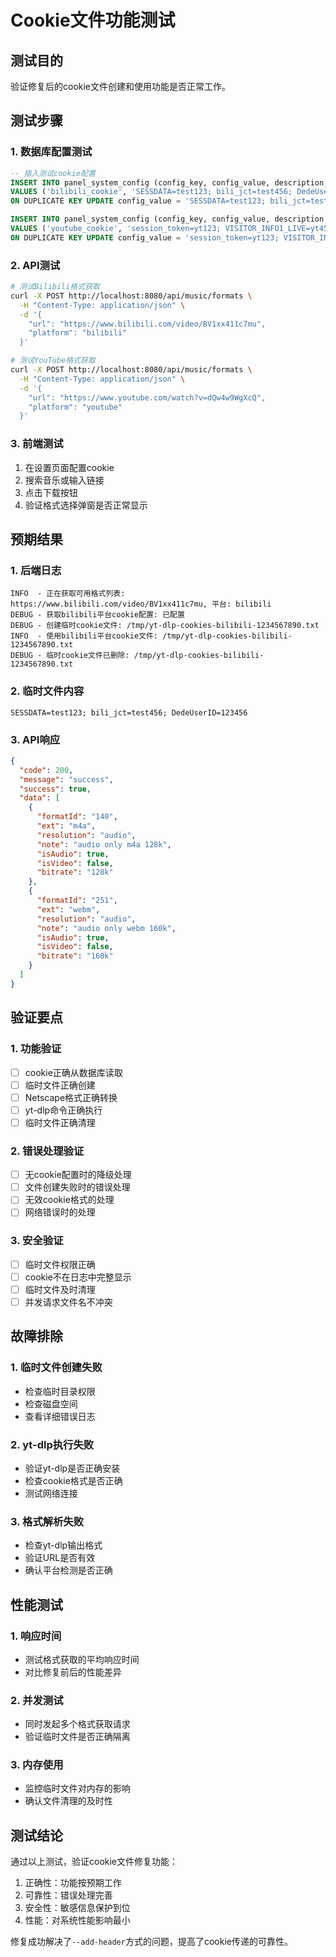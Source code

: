 # Cookie文件功能测试

## 测试目的
验证修复后的cookie文件创建和使用功能是否正常工作。

## 测试步骤

### 1. 数据库配置测试
```sql
-- 插入测试cookie配置
INSERT INTO panel_system_config (config_key, config_value, description, config_type, created_at, updated_at)
VALUES ('bilibili_cookie', 'SESSDATA=test123; bili_jct=test456; DedeUserID=123456', 'Bilibili测试cookie', 'music', NOW(), NOW())
ON DUPLICATE KEY UPDATE config_value = 'SESSDATA=test123; bili_jct=test456; DedeUserID=123456';

INSERT INTO panel_system_config (config_key, config_value, description, config_type, created_at, updated_at)
VALUES ('youtube_cookie', 'session_token=yt123; VISITOR_INFO1_LIVE=yt456', 'YouTube测试cookie', 'music', NOW(), NOW())
ON DUPLICATE KEY UPDATE config_value = 'session_token=yt123; VISITOR_INFO1_LIVE=yt456';
```

### 2. API测试
```bash
# 测试Bilibili格式获取
curl -X POST http://localhost:8080/api/music/formats \
  -H "Content-Type: application/json" \
  -d '{
    "url": "https://www.bilibili.com/video/BV1xx411c7mu",
    "platform": "bilibili"
  }'

# 测试YouTube格式获取
curl -X POST http://localhost:8080/api/music/formats \
  -H "Content-Type: application/json" \
  -d '{
    "url": "https://www.youtube.com/watch?v=dQw4w9WgXcQ",
    "platform": "youtube"
  }'
```

### 3. 前端测试
1. 在设置页面配置cookie
2. 搜索音乐或输入链接
3. 点击下载按钮
4. 验证格式选择弹窗是否正常显示

## 预期结果

### 1. 后端日志
```
INFO  - 正在获取可用格式列表: https://www.bilibili.com/video/BV1xx411c7mu, 平台: bilibili
DEBUG - 获取bilibili平台cookie配置: 已配置
DEBUG - 创建临时cookie文件: /tmp/yt-dlp-cookies-bilibili-1234567890.txt
INFO  - 使用bilibili平台cookie文件: /tmp/yt-dlp-cookies-bilibili-1234567890.txt
DEBUG - 临时cookie文件已删除: /tmp/yt-dlp-cookies-bilibili-1234567890.txt
```

### 2. 临时文件内容
```
SESSDATA=test123; bili_jct=test456; DedeUserID=123456
```

### 3. API响应
```json
{
  "code": 200,
  "message": "success",
  "success": true,
  "data": [
    {
      "formatId": "140",
      "ext": "m4a",
      "resolution": "audio",
      "note": "audio only m4a 128k",
      "isAudio": true,
      "isVideo": false,
      "bitrate": "128k"
    },
    {
      "formatId": "251",
      "ext": "webm",
      "resolution": "audio",
      "note": "audio only webm 160k",
      "isAudio": true,
      "isVideo": false,
      "bitrate": "160k"
    }
  ]
}
```

## 验证要点

### 1. 功能验证
- [ ] cookie正确从数据库读取
- [ ] 临时文件正确创建
- [ ] Netscape格式正确转换
- [ ] yt-dlp命令正确执行
- [ ] 临时文件正确清理

### 2. 错误处理验证
- [ ] 无cookie配置时的降级处理
- [ ] 文件创建失败时的错误处理
- [ ] 无效cookie格式的处理
- [ ] 网络错误时的处理

### 3. 安全验证
- [ ] 临时文件权限正确
- [ ] cookie不在日志中完整显示
- [ ] 临时文件及时清理
- [ ] 并发请求文件名不冲突

## 故障排除

### 1. 临时文件创建失败
- 检查临时目录权限
- 检查磁盘空间
- 查看详细错误日志

### 2. yt-dlp执行失败
- 验证yt-dlp是否正确安装
- 检查cookie格式是否正确
- 测试网络连接

### 3. 格式解析失败
- 检查yt-dlp输出格式
- 验证URL是否有效
- 确认平台检测是否正确

## 性能测试

### 1. 响应时间
- 测试格式获取的平均响应时间
- 对比修复前后的性能差异

### 2. 并发测试
- 同时发起多个格式获取请求
- 验证临时文件是否正确隔离

### 3. 内存使用
- 监控临时文件对内存的影响
- 确认文件清理的及时性

## 测试结论

通过以上测试，验证cookie文件修复功能：
1. 正确性：功能按预期工作
2. 可靠性：错误处理完善
3. 安全性：敏感信息保护到位
4. 性能：对系统性能影响最小

修复成功解决了`--add-header`方式的问题，提高了cookie传递的可靠性。
